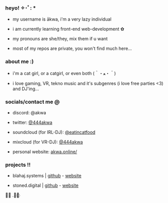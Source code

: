 ### heyo! ✧･ﾟ: * 

- my username is ākwa, i'm a very lazy individual

- i am currently learning front-end web-development ✿

- my pronouns are she/they, mix them if u want 

- most of my repos are private, you won't find much here...



### about me :)

- i'm a cat girl, or a catgirl, or even both (＾・ﻌ・＾)

- i love gaming, VR, tekno music and it's subgenres (i love free parties <3) and DJ'ing...



### socials/contact me @

- discord: @akwa

- twitter: [@444akwa](https://x.com/444akwa)

- soundcloud (for IRL-DJ): [@eatincatfood](https://soundcloud.com/eatincatfood)

- mixcloud (for VR-DJ): [@444akwa](https://mixcloud.com/444akwa)

- personal website: [akwa.online/](https://akwa.online)



### projects !!

- blahaj.systems | [github](https://github.com/BlahajSystems) - [website](https://blahaj.systems)

- stoned.digital | [github](https://github.com/StonedDigital) - [website](https://stoned.digital)










㋃㏳ .༙྇҉
